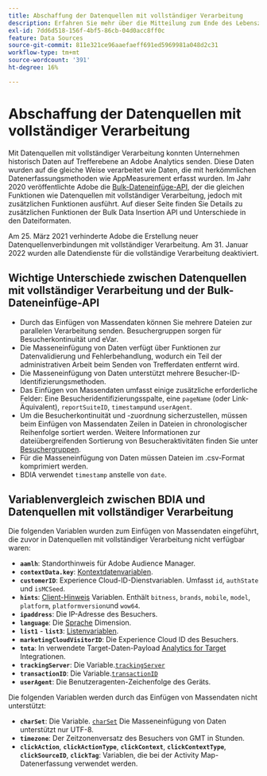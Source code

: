 ```yaml
---
title: Abschaffung der Datenquellen mit vollständiger Verarbeitung
description: Erfahren Sie mehr über die Mitteilung zum Ende des Lebenszyklus für Datenquellen mit vollständiger Verarbeitung.
exl-id: 7dd6d518-156f-4bf5-86cb-04d0acc8ff0c
feature: Data Sources
source-git-commit: 811e321ce96aaefaeff691ed5969981a048d2c31
workflow-type: tm+mt
source-wordcount: '391'
ht-degree: 16%

---
```


# Abschaffung der Datenquellen mit vollständiger Verarbeitung

Mit Datenquellen mit vollständiger Verarbeitung konnten Unternehmen historisch Daten auf Trefferebene an Adobe Analytics senden. Diese Daten wurden auf die gleiche Weise verarbeitet wie Daten, die mit herkömmlichen Datenerfassungsmethoden wie AppMeasurement erfasst wurden. Im Jahr 2020 veröffentlichte Adobe die [Bulk-Dateneinfüge-API](https://developer.adobe.com/analytics-apis/docs/2.0/guides/endpoints/bulk-data-insertion/), der die gleichen Funktionen wie Datenquellen mit vollständiger Verarbeitung, jedoch mit zusätzlichen Funktionen ausführt. Auf dieser Seite finden Sie Details zu zusätzlichen Funktionen der Bulk Data Insertion API und Unterschiede in den Dateiformaten.

Am 25. März 2021 verhinderte Adobe die Erstellung neuer Datenquellenverbindungen mit vollständiger Verarbeitung. Am 31. Januar 2022 wurden alle Datendienste für die vollständige Verarbeitung deaktiviert.

## Wichtige Unterschiede zwischen Datenquellen mit vollständiger Verarbeitung und der Bulk-Dateneinfüge-API

* Durch das Einfügen von Massendaten können Sie mehrere Dateien zur parallelen Verarbeitung senden. Besuchergruppen sorgen für Besucherkontinuität und eVar.
* Die Masseneinfügung von Daten verfügt über Funktionen zur Datenvalidierung und Fehlerbehandlung, wodurch ein Teil der administrativen Arbeit beim Senden von Trefferdaten entfernt wird.
* Die Masseneinfügung von Daten unterstützt mehrere Besucher-ID-Identifizierungsmethoden.
* Das Einfügen von Massendaten umfasst einige zusätzliche erforderliche Felder: Eine Besucheridentifizierungsspalte, eine `pageName` (oder Link-Äquivalent), `reportSuiteID`, `timestamp`und `userAgent`.
* Um die Besucherkontinuität und -zuordnung sicherzustellen, müssen beim Einfügen von Massendaten Zeilen in Dateien in chronologischer Reihenfolge sortiert werden. Weitere Informationen zur dateiübergreifenden Sortierung von Besucheraktivitäten finden Sie unter [Besuchergruppen](https://developer.adobe.com/analytics-apis/docs/2.0/guides/endpoints/bulk-data-insertion/visitor-groups/).
* Für die Masseneinfügung von Daten müssen Dateien im .csv-Format komprimiert werden.
* BDIA verwendet `timestamp` anstelle von `date`.

## Variablenvergleich zwischen BDIA und Datenquellen mit vollständiger Verarbeitung

Die folgenden Variablen wurden zum Einfügen von Massendaten eingeführt, die zuvor in Datenquellen mit vollständiger Verarbeitung nicht verfügbar waren:

* **`aamlh`**: Standorthinweis für Adobe Audience Manager.
* **`contextData.key`**: [Kontextdatenvariablen](/help/implement/vars/page-vars/contextdata.md).
* **`customerID`**: Experience Cloud-ID-Dienstvariablen. Umfasst `id`, `authState` und `isMCSeed`.
* **`hints`**: [Client-Hinweis](https://experienceleague.adobe.com/docs/experience-platform/edge/fundamentals/user-agent-client-hints.html?lang=de) Variablen. Enthält `bitness`, `brands`, `mobile`, `model`, `platform`, `platformversion`und `wow64`.
* **`ipaddress`**: Die IP-Adresse des Besuchers.
* **`language`**: Die [Sprache](/help/components/dimensions/language.md) Dimension.
* **`list1`** - **`list3`**: [Listenvariablen](/help/implement/vars/page-vars/list.md).
* **`marketingCloudVisitorID`**: Die Experience Cloud ID des Besuchers.
* **`tnta`**: In verwendete Target-Daten-Payload [Analytics for Target](https://experienceleague.adobe.com/docs/target/using/integrate/a4t/a4t.html?lang=de) Integrationen.
* **`trackingServer`**: Die Variable.[`trackingServer`](/help/implement/vars/config-vars/trackingserver.md)
* **`transactionID`**: Die Variable.[`transactionID`](/help/implement/vars/page-vars/transactionid.md)
* **`userAgent`**: Die Benutzeragenten-Zeichenfolge des Geräts.

Die folgenden Variablen werden durch das Einfügen von Massendaten nicht unterstützt:

* **`charSet`**: Die Variable. [`charSet`](/help/implement/vars/config-vars/charset.md) Die Masseneinfügung von Daten unterstützt nur UTF-8.
* **`timezone`**: Der Zeitzonenversatz des Besuchers von GMT in Stunden.
* **`clickAction`**, **`clickActionType`**, **`clickContext`**, **`clickContextType`**, **`clickSourceID`**, **`clickTag`**: Variablen, die bei der Activity Map-Datenerfassung verwendet werden.

